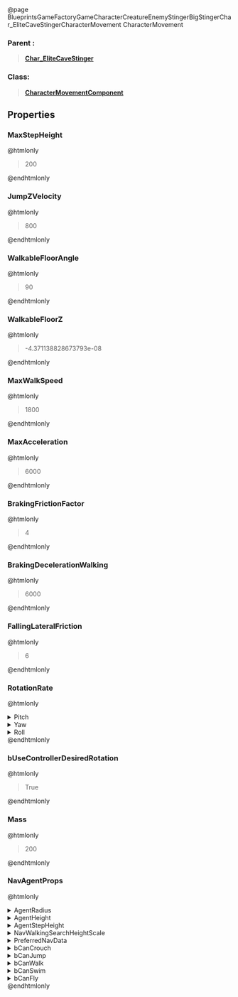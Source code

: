 @page BlueprintsGameFactoryGameCharacterCreatureEnemyStingerBigStingerChar_EliteCaveStingerCharacterMovement CharacterMovement
### Parent :
<b><a href="_blueprints_game_factory_game_character_creature_enemy_stinger_big_stinger_char__elite_cave_stinger.html"><blockquote>Char_EliteCaveStinger</blockquote></a></b>
### Class:
<b><a href="_class_script_character_movement_component.html"><blockquote>CharacterMovementComponent</blockquote></a></b>
## Properties
### MaxStepHeight
@htmlonly
<blockquote>200</blockquote>
@endhtmlonly

### JumpZVelocity
@htmlonly
<blockquote>800</blockquote>
@endhtmlonly

### WalkableFloorAngle
@htmlonly
<blockquote>90</blockquote>
@endhtmlonly

### WalkableFloorZ
@htmlonly
<blockquote>-4.371138828673793e-08</blockquote>
@endhtmlonly

### MaxWalkSpeed
@htmlonly
<blockquote>1800</blockquote>
@endhtmlonly

### MaxAcceleration
@htmlonly
<blockquote>6000</blockquote>
@endhtmlonly

### BrakingFrictionFactor
@htmlonly
<blockquote>4</blockquote>
@endhtmlonly

### BrakingDecelerationWalking
@htmlonly
<blockquote>6000</blockquote>
@endhtmlonly

### FallingLateralFriction
@htmlonly
<blockquote>6</blockquote>
@endhtmlonly

### RotationRate
@htmlonly
<details>
 <summary>Pitch</summary>
<blockquote>0</blockquote>
</details>
<details>
 <summary>Yaw</summary>
<blockquote>220</blockquote>
</details>
<details>
 <summary>Roll</summary>
<blockquote>0</blockquote>
</details>
@endhtmlonly

### bUseControllerDesiredRotation
@htmlonly
<blockquote>True</blockquote>
@endhtmlonly

### Mass
@htmlonly
<blockquote>200</blockquote>
@endhtmlonly

### NavAgentProps
@htmlonly
<details>
 <summary>AgentRadius</summary>
<blockquote>100</blockquote>
</details>
<details>
 <summary>AgentHeight</summary>
<blockquote>150</blockquote>
</details>
<details>
 <summary>AgentStepHeight</summary>
<blockquote>200</blockquote>
</details>
<details>
 <summary>NavWalkingSearchHeightScale</summary>
<blockquote>0.5</blockquote>
</details>
<details>
 <summary>PreferredNavData</summary>
<details>
 <summary>AssetPathName</summary>
<blockquote>None</blockquote>
</details>
<details>
 <summary>SubPathString</summary>
<blockquote></blockquote>
</details>
</details>
<details>
 <summary>bCanCrouch</summary>
<blockquote>False</blockquote>
</details>
<details>
 <summary>bCanJump</summary>
<blockquote>True</blockquote>
</details>
<details>
 <summary>bCanWalk</summary>
<blockquote>True</blockquote>
</details>
<details>
 <summary>bCanSwim</summary>
<blockquote>True</blockquote>
</details>
<details>
 <summary>bCanFly</summary>
<blockquote>False</blockquote>
</details>
@endhtmlonly

